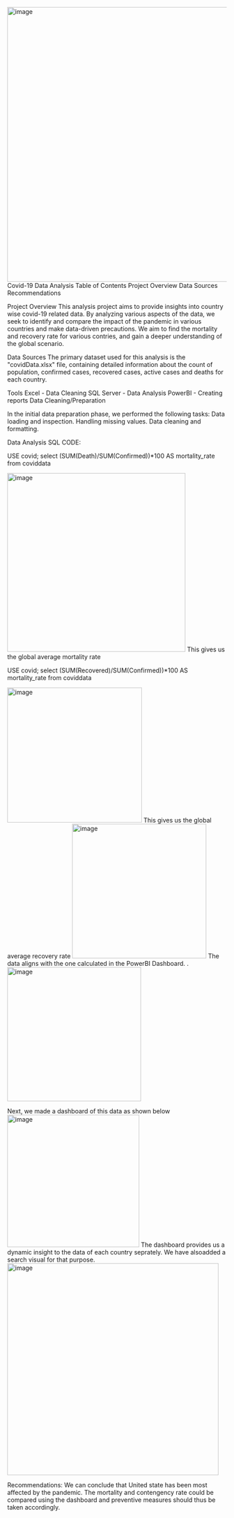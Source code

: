 <img width="629" alt="image" src="https://github.com/Sneha-2310/Covid19_Analysis/assets/98509803/afb1ea64-4d79-40aa-a56d-70dc693d6969">Covid-19 Data Analysis
Table of Contents
Project Overview
Data Sources
Recommendations

Project Overview
This analysis project aims to provide insights into country wise covid-19 related data. By analyzing various aspects of the data,
we seek to identify and compare the impact of the pandemic in various countries and make data-driven precautions.
We aim to find the mortality and recovery rate for various contries, and gain a deeper understanding of the global scenario.

Data Sources
The primary dataset used for this analysis is the "covidData.xlsx" file, containing detailed information about the count of population, confirmed cases, recovered cases, active cases and deaths for each country.

Tools
Excel - Data Cleaning
SQL Server - Data Analysis
PowerBI - Creating reports
Data Cleaning/Preparation

In the initial data preparation phase, we performed the following tasks:
Data loading and inspection.
Handling missing values.
Data cleaning and formatting.

Data Analysis
SQL CODE: 

USE covid;
select (SUM(Death)/SUM(Confirmed))*100 AS mortality_rate from coviddata

<img width="409" alt="image" src="https://github.com/Sneha-2310/Covid19_Analysis/assets/98509803/fdb278e4-6567-4d69-952c-a8b2ceb1255e">
This gives us the global average  mortality rate

USE covid;
select (SUM(Recovered)/SUM(Confirmed))*100 AS mortality_rate from coviddata

<img width="309" alt="image" src="https://github.com/Sneha-2310/Covid19_Analysis/assets/98509803/9ba21bf9-8ecf-4a26-aee5-cef1f29d51ce">
This gives us the global average recovery rate

<img width="308" alt="image" src="https://github.com/Sneha-2310/Covid19_Analysis/assets/98509803/dd2ed37d-fa42-43cc-ad16-8a27e657bc9c">
The data aligns with the one calculated in the PowerBI Dashboard.
.
<img width="307" alt="image" src="https://github.com/Sneha-2310/Covid19_Analysis/assets/98509803/97f7ff0b-10ec-4eb8-9ec7-40be2652e3b5">

 Next, we made a dashboard of this data as shown below
 <img width="303" alt="image" src="https://github.com/Sneha-2310/Covid19_Analysis/assets/98509803/08d29399-814a-45b4-a04e-6d8dda949a96">
The dashboard provides us a dynamic insight to the data of each country seprately. We have alsoadded a search visual for that purpose.
<img width="485" alt="image" src="https://github.com/Sneha-2310/Covid19_Analysis/assets/98509803/2a80ecfa-0c00-46be-b04f-43b12719a8e4">

Recommendations:
We can conclude that United state has been most affected by the pandemic. The mortality and contengency rate could be compared using the dashboard 
and preventive measures should thus be taken accordingly. 



